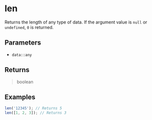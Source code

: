 # len <Badge type="tip" text="JavaScript" /><Badge type="info" text="Dart" />

Returns the length of any type of data. If the argument value is `null` or `undefined`, `0` is returned.

## Parameters

- `data::any`

## Returns

> boolean

## Examples

```javascript
len('12345'); // Returns 5
len([1, 2, 3]); // Returns 3
```
